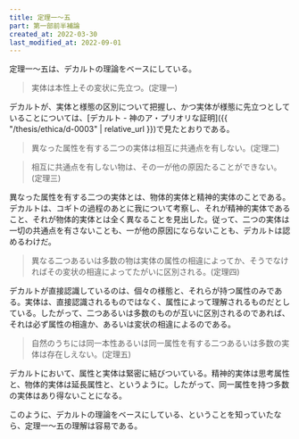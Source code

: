 ```yaml
---
title: 定理一～五
part: 第一部前半補論
created_at: 2022-03-30
last_modified_at: 2022-09-01
---
```

定理一～五は、デカルトの理論をベースにしている。

>実体は本性上その変状に先立つ。(定理一)

デカルトが、実体と様態の区別について把握し、かつ実体が様態に先立つとしていることについては、[デカルト - 神のア・プリオリな証明]({{ "/thesis/ethica/d-0003" | relative_url }})で見たとおりである。

>異なった属性を有する二つの実体は相互に共通点を有しない。(定理二)

>相互に共通点を有しない物は、その一が他の原因たることができない。(定理三)

異なった属性を有する二つの実体とは、物体的実体と精神的実体のことである。
デカルトは、コギトの過程のあとに我について考察し、それが精神的実体であること、それが物体的実体とは全く異なることを見出した。従って、二つの実体は一切の共通点を有さないことも、一が他の原因にならないことも、デカルトは認めるわけだ。

>異なる二つあるいは多数の物は実体の属性の相違によってか、そうでなければその変状の相違によってたがいに区別される。(定理四)

デカルトが直接認識しているのは、個々の様態と、それらが持つ属性のみである。実体は、直接認識されるものではなく、属性によって理解されるものだとしている。したがって、二つあるいは多数のものが互いに区別されるのであれば、それは必ず属性の相違か、あるいは変状の相違によるのである。

>自然のうちには同一本性あるいは同一属性を有する二つあるいは多数の実体は存在しえない。(定理五)

デカルトにおいて、属性と実体は緊密に結びついている。精神的実体は思考属性と、物体的実体は延長属性と、というように。したがって、同一属性を持つ多数の実体はあり得ないことになる。

このように、デカルトの理論をベースにしている、ということを知っていたなら、定理一～五の理解は容易である。

